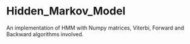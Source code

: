 # Hidden_Markov_Model
An implementation of HMM with Numpy matrices, Viterbi, Forward and Backward algorithms involved.
